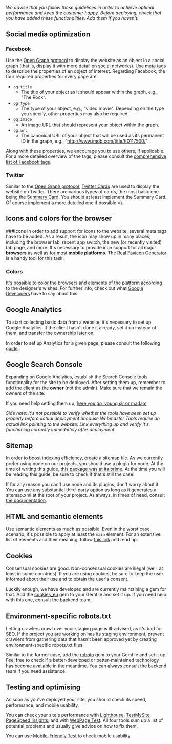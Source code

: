 *We advise that you follow these guidelines in order to achieve optimal performance and keep the customer happy. Before deploying, check that you have added these functionalities. Add them if you haven't.*

## Social media optimization

### Facebook
Use the [Open Graph protocol](http://ogp.me/) to display the website as an object in a social graph (that is, display it with more detail on social networks). Use meta tags to describe the properties of an object of interest. Regarding Facebook, the four required properties for every page are:

* ``og:title``
  * The title of your object as it should appear within the graph, e.g., "The Rock".
* ``og:type``
  * The type of your object, e.g., "video.movie". Depending on the type you specify, other properties may also be required.
* ``og:image``
  * An image URL that should represent your object within the graph.
* ``og:url``
  * The canonical URL of your object that will be used as its permanent ID in the graph, e.g., "http://www.imdb.com/title/tt0117500/".

Along with these properties, we encourage you to use others, if applicable. For a more detailed overview of the tags, please consult the [comprehensive list of Facebook tags](https://developers.facebook.com/docs/sharing/webmasters).

### Twitter

Similar to the [Open Graph protocol](http://ogp.me/), [Twitter Cards](https://dev.twitter.com/cards/overview) are used to display the website on Twitter. There are various types of cards, the most basic one being the [Summary Card](https://dev.twitter.com/cards/types/summary). You should at least implement the Summary Card. Of course implement a more detailed one if possible =).

## Icons and colors for the browser

###Icons
In order to add support for icons to the website, several meta tags have to be added. As a result, the icon may show up in many places, including the browser tab, recent app switch, the new (or recently visited) tab page, and more. It's necessary to provide icon support for all major **browsers** as well as for most **mobile platforms**. The [Real Favicon Generator](http://realfavicongenerator.net/) is a handy tool for this task.

### Colors
It's possible to color the browsers and elements of the platform according to the designer's wishes. For further info, check out what [Google Developers](https://developers.google.com/web/fundamentals/design-and-ui/browser-customization/theme-color?hl=en) have to say about this.

## Google Analytics

To start collecting basic data from a website, it's necessary to set up Google Analytics. If the client hasn't done it already, set it up instead of them, and transfer the ownership later on.

In order to set up Analytics for a given page, please consult the following [guide](https://support.google.com/analytics/answer/1008015?hl=en).

## Google Search Console

Expanding on Google Analytics, establish the Search Console tools functionality for the site to be deployed. After setting them up, remember to add the client as the **owner** (not the admin). Make sure that we remain the owners of the site.

If you need help setting them up, [here you go, young sir or madam](https://support.google.com/webmasters/answer/6001104?hl=en).

_Side note: it's not possible to verify whether the tools have been set up properly before actual deployment because Webmaster Tools require an actual link pointing to the website. Link everything up and verify it's functioning correctly immediately after deployment._

## Sitemap

In order to boost indexing efficiency, create a sitemap file. As we currently prefer using node on our projects, you should use a plugin for node. At the time of writing this guide, [this package was at its prime](https://www.npmjs.com/package/sitemap). At the time you will be reading this guide, be sure to check if that's still the case.

If for any reason you can't use node and its plugins, don't worry about it. You can use any substantial third-party option as long as it generates a sitemap.xml at the root of your project. As always, in times of need, consult [the documentation](https://support.google.com/webmasters/answer/183668?hl=en).

## HT<span></span>ML and semantic elements

Use semantic elements as much as possible. Even in the worst case scenario, it's possible to apply at least the `main` element. For an extensive list of elements and their meaning, follow [this link](https://developer.mozilla.org/en/docs/Web/HTML/Element) and read up.

## Cookies

Consensual cookies are good. Non-consensual cookies are illegal (well, at least in some countries). If you are using cookies, be sure to keep the user informed about their use and to obtain the user's consent.

Luckily enough, we have developed and are currently maintaining a gem for that. Add the [cookies_eu](https://github.com/infinum/cookies_eu) gem to your Gemfile and set it up. If you need help with this one, consult the backend team.

## Environment-specific robots.txt

Letting crawlers crawl over your staging page is ill-advised, as it's bad for SEO. If the project you are working on has its staging environment, prevent crawlers from gathering data that hasn't been approved yet by creating environment-specific robots.txt files.

Similar to the former case, add the [roboto](https://github.com/LaunchAcademy/roboto) gem to your Gemfile and set it up. Feel free to check if a better-developed or better-maintained technology has become available in the meantime. You can always consult the backend team if you need assistance.

## Testing and optimising

As soon as you've deployed your site, you should check its speed, performance, and mobile usability.

You can check your site's performance with [Lighthouse](https://developers.google.com/web/tools/lighthouse/), [TestMySite](https://testmysite.withgoogle.com/), [PageSpeed Insights](https://developers.google.com/speed/pagespeed/insights/), and
with [WebPage Test](http://www.webpagetest.org/). All four tools sum up a list of potential problems and usually give advice on how to fix them.

You can use [Mobile-Friendly Test](https://search.google.com/search-console/mobile-friendly) to check mobile usability.
